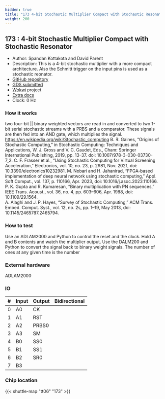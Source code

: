 ```yaml
---
hidden: true
title: "173 4-bit Stochastic Multiplier Compact with Stochastic Resonator"
weight: 200
---
```


## 173 : 4-bit Stochastic Multiplier Compact with Stochastic Resonator

* Author:  Spandan Kottakota and David Parent
* Description:  This is a 4-bit stochastic multiplier with a more compact architecture.  Also the Schmitt trigger on the input pins is used as a stochastic reonator.
* [GitHub repository](https://github.com/davidparent/tt06-wokwi-stochastic-multiplier-spandan-davidparent)
* [GDS submitted](https://github.com/davidparent/tt06-wokwi-stochastic-multiplier-spandan-davidparent/actions/runs/8664507099)
* [Wokwi](https://wokwi.com/projects/394898807123828737) project
* [Extra docs](None)
* Clock: 0 Hz

<!---

This file is used to generate your project datasheet. Please fill in the information below and delete any unused
sections.

You can also include images in this folder and reference them in the markdown. Each image must be less than
512 kb in size, and the combined size of all images must be less than 1 MB.
-->


### How it works

two four-bit || binary weighted vectors are read in and converted to two 1-bit serial stochastic streams with a PRBS and a comparator.  These signals are then fed into an AND gate, which multiplies the signal.  
https://en.wikipedia.org/wiki/Stochastic_computing
B. R. Gaines, “Origins of Stochastic Computing,” in Stochastic Computing: Techniques and Applications, W. J. Gross and V. C. Gaudet, Eds., Cham: Springer International Publishing, 2019, pp. 13–37. doi: 10.1007/978-3-030-03730-7_2.
C. F. Frasser et al., “Using Stochastic Computing for Virtual Screening Acceleration,” Electronics, vol. 10, no. 23, p. 2981, Nov. 2021, doi: 10.3390/electronics10232981.
M. Nobari and H. Jahanirad, “FPGA-based implementation of deep neural network using stochastic computing,” Appl. Soft Comput., vol. 137, p. 110166, Apr. 2023, doi: 10.1016/j.asoc.2023.110166.
P. K. Gupta and R. Kumaresan, “Binary multiplication with PN sequences,” IEEE Trans. Acoust., vol. 36, no. 4, pp. 603–606, Apr. 1988, doi: 10.1109/29.1564.  
A. Alaghi and J. P. Hayes, “Survey of Stochastic Computing,” ACM Trans. Embed. Comput. Syst., vol. 12, no. 2s, pp. 1–19, May 2013, doi: 10.1145/2465787.2465794.

### How to test

Use an ADLAM2000 and Python to control the reset and the clock. Hold A and B contents and watch the multiplier output. Use the DALM200 and Python to convert the signal back to binary weight signals.  The number of ones at any given time is the number

### External hardware

ADLAM2000


### IO

| # | Input          | Output         | Bidirectional   |
| - | -------------- | -------------- | --------------- |
| 0 | A0 | CK |  |
| 1 | A1 | RST |  |
| 2 | A2 | PRBS0 |  |
| 3 | A3 | SM |  |
| 4 | B0 | SS0 |  |
| 5 | B1 | SS1 |  |
| 6 | B2 | SR0 |  |
| 7 | B3 |  |  |

### Chip location

{{< shuttle-map "tt06" "173" >}}
